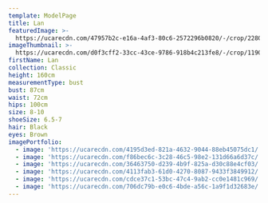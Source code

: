 ```yaml
---
template: ModelPage
title: Lan
featuredImage: >-
  https://ucarecdn.com/47957b2c-e16a-4af3-80c6-2572296b0820/-/crop/2280x1217/0,52/-/preview/
imageThumbnail: >-
  https://ucarecdn.com/d0f3cff2-33cc-43ce-9786-918b4c213fe8/-/crop/1190x1642/667,4/-/preview/
firstName: Lan
collection: Classic
height: 160cm
measurementType: bust
bust: 87cm
waist: 72cm
hips: 100cm
size: 8-10
shoeSize: 6.5-7
hair: Black
eyes: Brown
imagePortfolio:
  - image: 'https://ucarecdn.com/4195d3ed-821a-4632-9044-88eb45075dc1/'
  - image: 'https://ucarecdn.com/f86bec6c-3c28-46c5-98e2-131d66a6d37c/'
  - image: 'https://ucarecdn.com/36463750-d239-4b9f-825a-d30c88e4cf03/'
  - image: 'https://ucarecdn.com/4113fab3-61d0-4270-8087-9433f3849912/'
  - image: 'https://ucarecdn.com/cdce37c1-53bc-47c4-9ab2-cc0e1481c969/'
  - image: 'https://ucarecdn.com/706dc79b-e0c6-4bde-a56c-1a9f1d32683e/'
---
```


